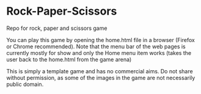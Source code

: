 # Rock-Paper-Scissors
Repo for rock, paper and scissors game

You can play this game by opening the home.html file in a browser (Firefox or Chrome recommended). 
Note that the menu bar of the web pages is currently mostly for show and only the Home menu item works (takes 
the user back to the home.html from the game arena)

This is simply a template game and has no commercial aims. Do not share without permission, as some of the 
images in the game are not necessarily public domain.
